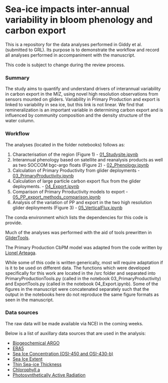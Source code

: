 # Sea-ice impacts inter-annual variability in bloom phenology and carbon export

This is a repository for the data analyses performed in Giddy et al. (submitted to GRL). Its purpose is to demonstrate the workflow and record all analyses performed in accompaniment with the manuscript.

This code is subject to change during the review process. 

### Summary 

The study aims to quantify and understand drivers of interannual variability in carbon export in the MIZ, using novel high resolution observations from sensors mounted on gliders. Variability in Primary Production and export is linked to variability in sea ice, but this link is not linear. We find that remineralization is an important variable in determining carbon export and is influenced by community composition and the density structure of the water column.  

### Workflow

The analyses (located in the folder notebooks) follows as:  

1) Characterisation of the region   (Figure 1) - [01_Studysite.ipynb](notebooks/01_Studysite.ipynb)
2) Interannual phenology based on satellite and reanalysis products as well as two SOCCOM bgc-argo floats   (Figure 2) - [02_Phenology.ipynb](notebooks/02_Phenology.ipynb)
3) Calculation of Primary Productivity from glider deployments  - [03_PrimaryProductivity.ipynb](notebooks/03_PrimaryProductivity.ipynb)
4) Calculation of large particle carbon export flux from the glider deployments. - [04_Export.ipynb](notebooks/04_Export.ipynb)
5) Comparison of Primary Prroductivity models to export - [05_PP_export_methods_comparison.ipynb](/notebooks/05_PP_export_methods_comparison.ipynb)
6) Analysis of the variation of PP and export in the two high resolution glider deployments   (Figure 3) - [05_VerticalFlux.ipynb](/notebooks/05_VerticalFlux.ipynb)

The conda environment which lists the dependencies for this code is provide.

Much of the analyses was performed with the aid of tools prewritten in [GliderTools](https://github.com/GliderToolsCommunity/GliderTools). 

The Primary Production CbPM model was adapted from the code written by [Lionel Arteaga](https://github.com/artlionel/SOCCOM_BGC_Float_data_public).  

While some of this code is written generically, most will require adaptation if is it to be used on different data. The functions which were developed specifically for this work are located in the /src folder and separated into PrimaryProductionTools.py (called in the notebook 03_PrimaryProductivity) and ExportTools.py (called in the notebook 04_Export.ipynb). Some of the figures in the manuscript were concatenated separately such that the output in the notebooks here do not reproduce the same figure formats as seen in the manuscript.     

### Data sources

The raw data will be made available via NCEI in the coming weeks. 

Below is a list of auxillary data sources that are used in the analysis:

   - [Biogeochemical ARGO](http://www.argo.ucsd.edu)
   - [ERA5](https://cds.climate.copernicus.eu/cdsapp#!/dataset/reanalysis-era5-single-levels?tab=overview)
   - [Sea Ice Concentration (OSI-450 and OSI-430-b)](http://osisaf.met.no/p/ice/ice_conc_reprocessed.html)
   - [Sea Ice Extent](https://nsidc.org/data/G02135/versions/3)
   - [Thin Sea-ice Thickness](https://seaice.uni-bremen.de/data)
   - [Chlorophyll a](https://www.oceancolour.org/)
   - [Photosynthetically Active Radiation](https://oceandata.sci.gsfc.nasa.gov/)
    
